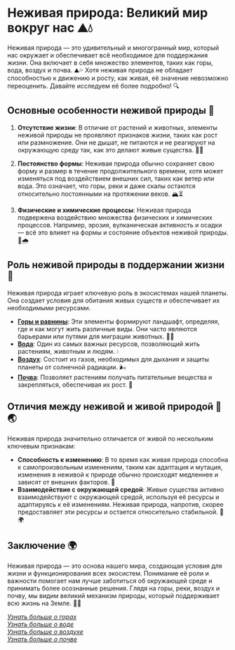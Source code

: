 # Неживая природа: Великий мир вокруг нас ⛰️💧

Неживая природа — это удивительный и многогранный мир, который нас окружает и обеспечивает всё необходимое для поддержания жизни. Она включает в себя множество элементов, таких как горы, вода, воздух и почва. ⛰️💦 Хотя неживая природа не обладает способностью к движению и росту, как живая, её значение невозможно переоценить. Давайте исследуем её более подробно! 🔍

## Основные особенности неживой природы 🌟

1. **Отсутствие жизни**: В отличие от растений и животных, элементы неживой природы не проявляют признаков жизни, таких как рост или размножение. Они не дышат, не питаются и не реагируют на окружающую среду так, как это делают живые существа. 🚫🌱

2. **Постоянство формы**: Неживая природа обычно сохраняет свою форму и размер в течение продолжительного времени, хотя может изменяться под воздействием внешних сил, таких как ветер или вода. Это означает, что горы, реки и даже скалы остаются относительно постоянными на протяжении веков. 🏔️⏳

3. **Физические и химические процессы**: Неживая природа подвержена воздействию множества физических и химических процессов. Например, эрозия, вулканическая активность и осадки — всё это влияет на формы и состояние объектов неживой природы. 🌋🌧️

## Роль неживой природы в поддержании жизни 🌿

Неживая природа играет ключевую роль в экосистемах нашей планеты. Она создает условия для обитания живых существ и обеспечивает их необходимыми ресурсами.

- **[Горы и равнины](горы.md)**: Эти элементы формируют ландшафт, определяя, где и как могут жить различные виды. Они часто являются барьерами или путями для миграции животных. 🗻🐾
- **[Вода](вода.md)**: Один из самых важных ресурсов, позволяющий жить растениям, животным и людям. 💧
- **[Воздух](воздух.md)**: Состоит из газов, необходимых для дыхания и защиты планеты от солнечной радиации. 🌬️
- **[Почва](почва.md)**: Позволяет растениям получать питательные вещества и закрепляться, обеспечивая их рост. 🌱

## Отличия между неживой и живой природой 🌱🌏

Неживая природа значительно отличается от живой по нескольким ключевым признакам:

- **Способность к изменению**: В то время как живая природа способна к самопроизвольным изменениям, таким как адаптация и мутация, изменения в неживой к природе обычно происходят медленнее и зависят от внешних факторов. 🔄
- **Взаимодействие с окружающей средой**: Живые существа активно взаимодействуют с окружающей средой, используя её ресурсы и адаптируясь к её изменениям. Неживая природа, напротив, скорее предоставляет эти ресурсы и остается относительно стабильной. 🌾🌍

## Заключение 🌍

Неживая природа — это основа нашего мира, создающая условия для жизни и функционирования всех экосистем. Понимание её роли и важности помогает нам лучше заботиться об окружающей среде и принимать более осознанные решения. Глядя на горы, реки, воздух и почву, мы видим великий механизм природы, который поддерживает всю жизнь на Земле. 🌿✨

*[Узнать больше о горах](горы.md)*  
*[Узнать больше о воде](вода.md)*  
*[Узнать больше о воздухе](воздух.md)*  
*[Узнать больше о почве](почва.md)*
